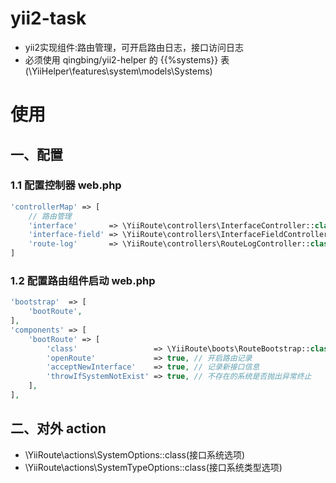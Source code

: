 # yii2-task
- yii2实现组件:路由管理，可开启路由日志，接口访问日志
- 必须使用 qingbing/yii2-helper 的 {{%systems}} 表(\YiiHelper\features\system\models\Systems)

# 使用
## 一、配置

### 1.1 配置控制器 web.php
```php
'controllerMap' => [
    // 路由管理
    'interface'       => \YiiRoute\controllers\InterfaceController::class,
    'interface-field' => \YiiRoute\controllers\InterfaceFieldController::class,
    'route-log'       => \YiiRoute\controllers\RouteLogController::class,
]
```


### 1.2 配置路由组件启动 web.php
```php
'bootstrap'  => [
    'bootRoute',
],
'components' => [
    'bootRoute' => [
        'class'                 => \YiiRoute\boots\RouteBootstrap::class,
        'openRoute'             => true, // 开启路由记录
        'acceptNewInterface'    => true, // 记录新接口信息
        'throwIfSystemNotExist' => true, // 不存在的系统是否抛出异常终止
    ],
],
```

## 二、对外 action
- \YiiRoute\actions\SystemOptions::class(接口系统选项)
- \YiiRoute\actions\SystemTypeOptions::class(接口系统类型选项)

